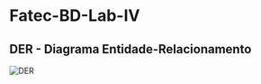 # Fatec-BD-Lab-IV

## DER - Diagrama Entidade-Relacionamento
![DER](https://user-images.githubusercontent.com/43897137/114812718-f36b3500-9d86-11eb-9698-406845cd08a3.png)
